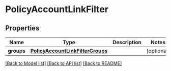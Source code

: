 # PolicyAccountLinkFilter

## Properties
Name | Type | Description | Notes
------------ | ------------- | ------------- | -------------
**groups** | [**PolicyAccountLinkFilterGroups**](PolicyAccountLinkFilterGroups.md) |  | [optional] 

[[Back to Model list]](../README.md#documentation-for-models) [[Back to API list]](../README.md#documentation-for-api-endpoints) [[Back to README]](../README.md)

